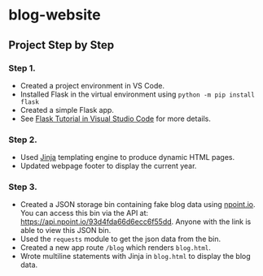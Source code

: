 # blog-website

## Project Step by Step
### Step 1.  
 * Created a project environment in VS Code.
 * Installed Flask in the virtual environment using `python -m pip install flask`
 * Created a simple Flask app. 
 * See [Flask Tutorial in Visual Studio Code](https://code.visualstudio.com/docs/python/tutorial-flask) for more details.

### Step 2. 
* Used [Jinja](https://jinja.palletsprojects.com/en/3.1.x/) templating engine to produce dynamic HTML pages. 
* Updated webpage footer to display the current year.

### Step 3.
* Created a JSON storage bin containing fake blog data using [npoint.io](npoint.io). You can access this bin via the API at:
   https://api.npoint.io/93d4fda66d6ecc6f55dd. Anyone with the link is able to view this JSON bin.
* Used the `requests` module to get the json data from the bin.
* Created a new app route `/blog` which renders `blog.html`.
* Wrote multiline statements with Jinja in `blog.html` to display the blog data.

